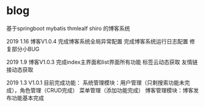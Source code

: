 # blog
基于springboot mybatis thmlealf shiro 的博客系统

2019 1.16 博客V1.0.4
完成博客系统全局异常配置
完成博客系统运行日志配置
修复部分小BUG 

2019 1.9 博客V1.0.3 
完成index主界面和list界面所有功能
标签云动态获取
友情链接动态获取

2019 1.3  V1.0.1 
目前完成功能：
系统管理模块：用户管理（只剩搜索功能未完成），角色管理（CRUD完成） 菜单管理（添加功能完成） 
博客管理模块：博客发布功能基本完成
